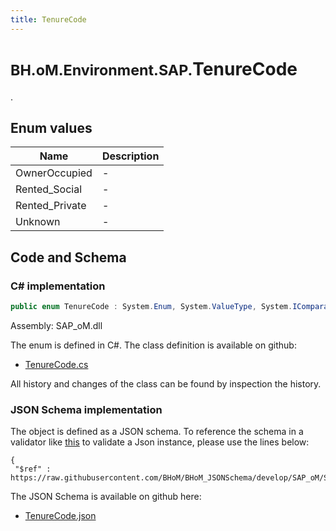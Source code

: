 ```yaml
---
title: TenureCode
---
```


# <small>BH.oM.Environment.SAP.</small>**TenureCode**

.

## Enum values

| Name            | Description                                                    |
|-----------------|----------------------------------------------------------------|
| OwnerOccupied |  -  |
| Rented_Social |  -  |
| Rented_Private |  -  |
| Unknown |  -  |


## Code and Schema

### C# implementation

``` C# title="C#"
public enum TenureCode : System.Enum, System.ValueType, System.IComparable, System.ISpanFormattable, System.IFormattable, System.IConvertible
```

Assembly: SAP_oM.dll

The enum is defined in C#. The class definition is available on github:

- [TenureCode.cs](https://github.com/BHoM/SAP_Toolkit/blob/develop/SAP_oM/Enums\TenureCode.cs)

All history and changes of the class can be found by inspection the history.
### JSON Schema implementation

The object is defined as a JSON schema. To reference the schema in a validator like [this](https://www.jsonschemavalidator.net/) to validate a Json instance, please use the lines below:

``` { .json .copy .select } title="JSON Schema"
{
 "$ref" : https://raw.githubusercontent.com/BHoM/BHoM_JSONSchema/develop/SAP_oM/SAP/TenureCode.json}
```

The JSON Schema is available on github here:

- [TenureCode.json](https://github.com/BHoM/BHoM_JSONSchema/blob/develop/SAP_oM/SAP/TenureCode.json)
